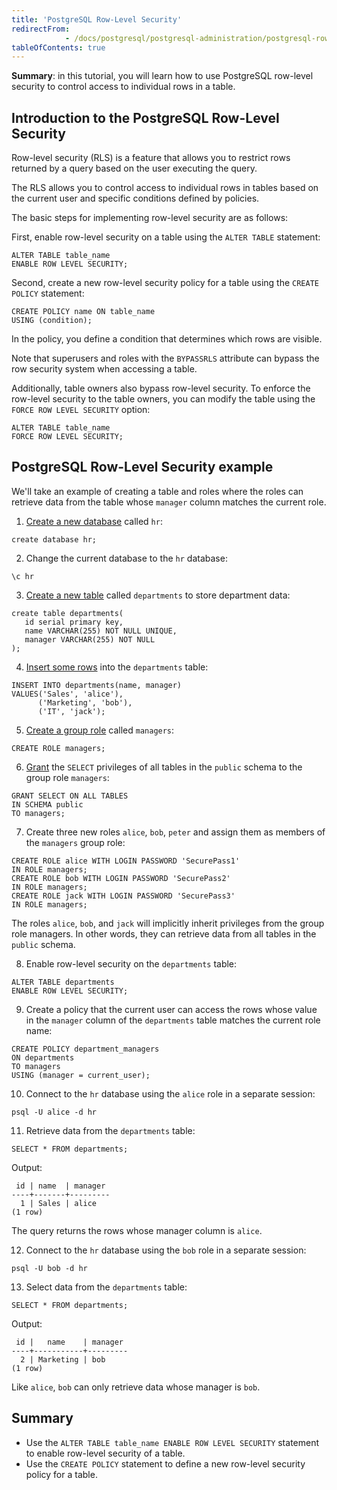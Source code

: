 ```yaml
---
title: 'PostgreSQL Row-Level Security'
redirectFrom: 
            - /docs/postgresql/postgresql-administration/postgresql-row-level-security/
tableOfContents: true
---
```


**Summary**: in this tutorial, you will learn how to use PostgreSQL row-level security to control access to individual rows in a table.

## Introduction to the PostgreSQL Row-Level Security

Row-level security (RLS) is a feature that allows you to restrict rows returned by a query based on the user executing the query.

The RLS allows you to control access to individual rows in tables based on the current user and specific conditions defined by policies.

The basic steps for implementing row-level security are as follows:

First, enable row-level security on a table using the `ALTER TABLE` statement:

```
ALTER TABLE table_name
ENABLE ROW LEVEL SECURITY;
```

Second, create a new row-level security policy for a table using the `CREATE POLICY` statement:

```
CREATE POLICY name ON table_name
USING (condition);
```

In the policy, you define a condition that determines which rows are visible.

Note that superusers and roles with the `BYPASSRLS` attribute can bypass the row security system when accessing a table.

Additionally, table owners also bypass row-level security. To enforce the row-level security to the table owners, you can modify the table using the `FORCE ROW LEVEL SECURITY` option:

```
ALTER TABLE table_name
FORCE ROW LEVEL SECURITY;
```

## PostgreSQL Row-Level Security example

We'll take an example of creating a table and roles where the roles can retrieve data from the table whose `manager` column matches the current role.

1. [Create a new database](https://www.postgresqltutorial.com/postgresql-administration/postgresql-create-database/) called `hr`:

```
create database hr;
```

2. Change the current database to the `hr` database:

```
\c hr
```

3. [Create a new table](/docs/postgresql/postgresql-create-table) called `departments` to store department data:

```
create table departments(
   id serial primary key,
   name VARCHAR(255) NOT NULL UNIQUE,
   manager VARCHAR(255) NOT NULL
);
```

4. [Insert some rows](/docs/postgresql/postgresql-insert-multiple-rows) into the `departments` table:

```
INSERT INTO departments(name, manager)
VALUES('Sales', 'alice'),
      ('Marketing', 'bob'),
      ('IT', 'jack');
```

5. [Create a group role](https://www.postgresqltutorial.com/postgresql-administration/postgresql-role-membership/) called `managers`:

```
CREATE ROLE managers;
```

6. [Grant](https://www.postgresqltutorial.com/postgresql-administration/postgresql-grant/) the `SELECT` privileges of all tables in the `public` schema to the group role `managers`:

```
GRANT SELECT ON ALL TABLES
IN SCHEMA public
TO managers;
```

7. Create three new roles `alice`, `bob`, `peter` and assign them as members of the `managers` group role:

```
CREATE ROLE alice WITH LOGIN PASSWORD 'SecurePass1'
IN ROLE managers;
CREATE ROLE bob WITH LOGIN PASSWORD 'SecurePass2'
IN ROLE managers;
CREATE ROLE jack WITH LOGIN PASSWORD 'SecurePass3'
IN ROLE managers;
```

The roles `alice`, `bob`, and `jack` will implicitly inherit privileges from the group role managers. In other words, they can retrieve data from all tables in the `public` schema.

8. Enable row-level security on the `departments` table:

```
ALTER TABLE departments
ENABLE ROW LEVEL SECURITY;
```

9. Create a policy that the current user can access the rows whose value in the `manager` column of the `departments` table matches the current role name:

```
CREATE POLICY department_managers
ON departments
TO managers
USING (manager = current_user);
```

10. Connect to the `hr` database using the `alice` role in a separate session:

```
psql -U alice -d hr
```

11. Retrieve data from the `departments` table:

```
SELECT * FROM departments;
```

Output:

```
 id | name  | manager
----+-------+---------
  1 | Sales | alice
(1 row)
```

The query returns the rows whose manager column is `alice`.

12. Connect to the `hr` database using the `bob` role in a separate session:

```
psql -U bob -d hr
```

13. Select data from the `departments` table:

```
SELECT * FROM departments;
```

Output:

```
 id |   name    | manager
----+-----------+---------
  2 | Marketing | bob
(1 row)
```

Like `alice`, `bob` can only retrieve data whose manager is `bob`.

## Summary

- Use the `ALTER TABLE table_name ENABLE ROW LEVEL SECURITY` statement to enable row-level security of a table.
- Use the `CREATE POLICY` statement to define a new row-level security policy for a table.
